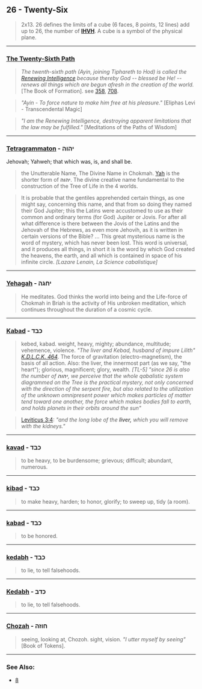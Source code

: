 ## 26 - Twenty-Six
> 2x13. 26 defines the limits of a cube (6 faces, 8 points, 12 lines) add up to 26, the number of **[IHVH](/keys/IHVH)**. A cube is a symbol of the physical plane.

---

### [The Twenty-Sixth Path](/keys/O)
> *The twenth-sixth path (Ayin, joining Tiphareth to Hod) is called the [Renewing Intelligence](/keys/ShKL.MChVDSh) because thereby God -- blessed be He! -- renews all things which are begun afresh in the creation of the world.* [The Book of Formation]. see [358](358), [708](708).

> *"Ayin - To force nature to make him free at his pleasure."* [Eliphas Levi - Transcendental Magic]

> *"I am the Renewing Intelligence, destroying apparent limitations that the law may be fulfilled."* [Meditations of the Paths of Wisdom]

---

### [Tetragrammaton](/keys/IHVH) - יהוה
Jehovah; Yahweh; that which was, is, and shall be.

> the Unutterable Name, The Divine Name in Chokmah. [Yah](/keys/IH) is the shorter form of **יהוה**. The divine creative name fundamental to the construction of the Tree of Life in the 4 worlds.

> It is probable that the gentiles apprehended certain things, as one might say, concerning this name, and that from so doing they named their God Jupiter; this the Latins were accustomed to use as their common and ordinary terms (for God) Jupiter or Jovis. For after all what difference is there between the Jovis of the Latins and the Jehovah of the Hebrews, as even more Jehovih, as it is written in certain versions of the Bible? ... This great mysterious name is the word of mystery, which has never been lost. This word is universal, and it produces all things, in short it is the word by which God created the heavens, the earth, and all which is contained in space of his infinite circle. *[Lazare Lenain, La Science cabalistique]*

---

### [Yehagah](/keys/IChGH) - יחגה
> He meditates. God thinks the world into being and the Life-force of Chokmah in Briah is the activity of His unbroken meditation, which continues throughout the duration of a cosmic cycle.

---

### [Kabad](/keys/KBD) - כבד
> kebed, kabad. weight, heavy, mighty; abundance, multitude; vehemence, violence. *"The liver and Kebad, husband of impure Lilith" [K.D.L.C.K. 464](http://www.hermetics.org/pdf/KabbalahUnveiled.pdf)*. The force of gravitation (electro-magnetism), the basis of all action. Also: the liver, the innermost part (as we say, "the heart"); glorious, magnificent; glory, wealth. *[TL-5] "since 26 is also the number of **יהוה**, we perceive that the whole qabalistic system diagrammed on the Tree is the practical mystery, not only concerned with the direction of the serpent fire, but also related to the utilization of the unknown omnipresent power which makes particles of matter tend toward one another, the force which makes bodies fall to earth, and holds planets in their orbits around the sun"*

> [Leviticus 3:4](http://biblehub.com/leviticus/3-4.htm): *"and the long lobe of the **liver,** which you will remove with the kidneys."*

---

### [kavad](/keys/KBD) - כבד
> to be heavy, to be burdensome; grievous; difficult; abundant, numerous.

---

### [kibad](/keys/KBD) - כבד
> to make heavy, harden; to honor, glorify; to sweep up, tidy (a room).

---

### [kabad](/keys/KBD) - כבד
> to be honored.

---

### [kedabh](/keys/KDB) - כבד
> to lie, to tell falsehoods.

---

### [Kedabh](/keys/KDB) - כדב
> to lie, to tell falsehoods.

---

### [Chozah](/keys/ChVZH) - חוזה
> seeing, looking at, Chozoh. sight, vision. *"I utter myself by seeing"* [Book of Tokens].

---

### See Also:

- [8](8)
